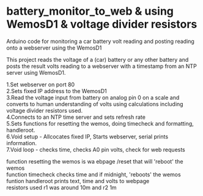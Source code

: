 # battery_monitor_to_web & using WemosD1 & voltage divider resistors
Arduino code for monitoring a car battery volt reading and posting reading onto a webserver using the WemosD1

This project reads the voltage of a (car) battery or any other battery and posts the result volts reading to a webserver with a timestamp from an NTP server using WemosD1. 

1.Set webserver on port 80  
2.Sets fixed IP address to the WemosD1  
3.Read the voltage input from battery on analog pin 0 on a scale and converts to human understanding of volts using calculations including voltage divider resistors used.  
4.Connects to an NTP time server and sets refresh rate  
5.Sets functions for resetting the wemos, doing timecheck and formatting, handleroot.   
6.Void setup - Allcocates fixed IP, Starts webserver, serial prints information.  
7.Void loop - checks time, checks A0 pin volts, check for web requests  
  
function resetting the wemos is wa ebpage /reset that will 'reboot' the wemos   
function timecheck checks time and if midnight, 'reboots' the wemos   
funtion handleroot prints text, time and volts to webpage   
resistors used r1 was around 10m and r2 1m    

  
